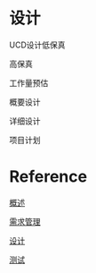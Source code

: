 # 设计

UCD设计低保真

高保真

工作量预估

概要设计

详细设计

项目计划

# Reference

[概述](https://blog.csdn.net/minminzhe520/article/details/52162119)

[需求管理](https://blog.csdn.net/minminzhe520/article/details/52164752)

[设计](https://blog.csdn.net/minminzhe520/article/details/52164770)

[测试](https://blog.csdn.net/minminzhe520/article/details/52164792)

